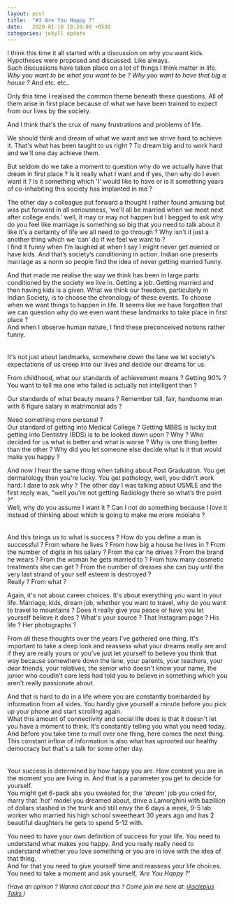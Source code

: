 ```yaml
---
layout: post
title:  "#3 Are You Happy ?"
date:   2020-01-18 18:20:00 +0530
categories: jekyll update
---
```


I think this time it all started with a discussion on why you want kids. Hypotheses were proposed and discussed. Like always.<br/>
Such discussions have taken place on a lot of things I think matter in life. <i>Why you want to be what you want to be ? Why you want to have that big a house ?</i> And etc. etc..

Only this time I realised the common theme beneath these questions. All of them arise in first place because of what we have been trained to expect from our lives by the society. 

And I think that's the crux of many frustrations and problems of life. 

We should think and dream of what we want and we strive hard to achieve it. That's what has been taught to us right ? To dream big and to work hard and we'll one day achieve them. 

But seldom do we take a moment to question why do we actually have that dream in first place ? Is it really what I want and if yes, then why do I even want it ? Is it something which 'I' would like to have or is it something years of co-inhabiting this society has implanted in me ?

The other day a colleague put forward a thought I rather found amusing but was put forward in all seriousness, ‘we'll all be married when we meet next after college ends.’
well, it may or may not happen but I begged to ask why do you feel like marriage is something so big that you need to talk about it like it's a certainty of life we all need to go through ? Why isn't it just a another thing which we ‘can’ do if we feel we want to ?<br/>
I find it funny when I’m laughed at when I say I might never get married or have kids. And that’s society’s conditioning in action. Indian one presents marriage as a norm so people find the idea of never getting married funny.

And that made me realise the way we think has been in large parts conditioned by the society we live in. Getting a job. Getting married and then having kids is a given. What we think our freedom, particularly in Indian Society, is to choose the chronology of these events. To choose when we want things to happen in life. It seems like we have forgotten that we can question why do we even want these landmarks to take place in first place ?<br/>
And when I observe human nature, I find these preconceived notions rather funny.
<br/>
<br/>
<br/>
It's not just about landmarks, somewhere down the lane we let society's expectations of us creep into our lives and decide our dreams for us. 

From childhood, what our standards of achievement means ? Getting 90% ? You want to tell me one who failed is actually not intelligent then ?

Our standards of what beauty means ? Remember tall, fair, handsome man with 6 figure salary in matrimonial ads ?

Need something more personal ?<br/> 
Our standard of getting into Medical College ? Getting MBBS is lucky but getting into Dentistry (BDS) is to be looked down upon ? Why ? Who decided for us what is better and what is worse ? Why is one thing better than the other ? Why did you let someone else decide what is it that would make you happy ?

And now I hear the same thing when talking about Post Graduation. You get dermatology then you're lucky. You get pathology, well, you didn't work hard. I dare to ask why ? 
The other day I was talking about USMLE and the first reply was, "well you're not getting Radiology there so what’s the point ?"<br/>
Well, why do you assume I want it ? Can I not do something because I love it instead of thinking about which is going to make me more moolahs ?
<br/>
<br/>
<br/>
And this brings us to what is success ?
How do you define a man is successful ? From where he lives ? From how big a house he lives in ? From the number of digits in his salary ? From the car he drives ? From the brand he wears ? From the woman he gets married to ? From how many cosmetic treatments she can get ? From the number of dresses she can buy until the very last strand of your self esteem is destroyed ?<br/>
Really ? From what ?

Again, it's not about career choices. It's about everything you want in your life. Marriage, kids, dream job, whether you want to travel, why do you want to travel to mountains ? Does it really give you peace or have you let yourself believe it does ? What's your source ? That Instagram page ? His life ? Her photographs ?

From all these thoughts over the years I've gathered one thing. It's important to take a deep look and reassess what your dreams really are and if they are really yours or you've just let yourself to believe you think that way because somewhere down the lane, your parents, your teachers, your dear friends, your relatives, the senior who doesn't know your name, the junior who coudln't care less had told you to believe in something which you aren't really passionate about.

And that is hard to do in a life where you are constantly bombarded by information from all sides. You hardly give yourself a minute before you pick up your phone and start scrolling again.<br/>
What this amount of connectivity and social life does is that it doesn't let you have a moment to think. It's constantly telling you what you need today. And before you take time to mull over one thing, here comes the next thing. This constant inflow of information is also what has uprooted our healthy democracy but that's a talk for some other day.
<br/>
<br/>
<br/>
Your success is determined by how happy you are. How content you are in the moment you are living in. And that is a parameter you get to decide for yourself.<br/>
You might get 6-pack abs you sweated for, the <i>'dream'</i> job you cried for, marry that <i>'hot'</i> model you dreamed about, drive a Lamorghini with bazillion of dollars stashed in the trunk and still envy the 6 days a week, 9-5 lab worker who married his high school sweetheart 30 years ago and has 2 beautiful daughters he gets to spend 5-12 with.

You need to have your own definition of success for your life. You need to understand what makes you happy. And you really really need to understand whether you love something or you are in love with the idea of that thing.<br/>
And for that you need to give yourself time and reassess your life choices. You need to take a moment and ask yourself, <i>‘Are You Happy ?'</i>

<font size="2">
 	<i>
 	(Have an opinion ? Wanna chat about this ? Come join me here at: <a href="https://t.me/iAsclepiusTalks">iAsclepius Talks </a>)
 </i>
 </font>